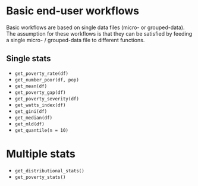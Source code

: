 # Basic end-user workflows
Basic workflows are based on single data files (micro- or grouped-data).
The assumption for these workflows is that they can be satisfied by feeding a 
single micro- / grouped-data file to different functions.

## Single stats
* `get_poverty_rate(df)`
* `get_number_poor(df, pop)`
* `get_mean(df)`
* `get_poverty_gap(df)`
* `get_poverty_severity(df)`
* `get_watts_index(df)`
* `get_gini(df)`
* `get_median(df)`
* `get_mld(df)`
* `get_quantile(n = 10)`

# Multiple stats
* `get_distributional_stats()`
* `get_poverty_stats()`
